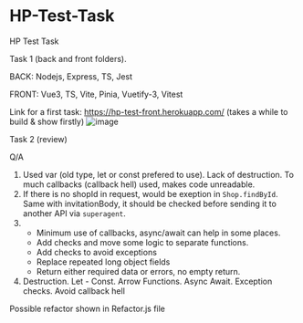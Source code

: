 # HP-Test-Task
HP Test Task

Task 1 (back and front folders).

BACK: Nodejs, Express, TS, Jest

FRONT: Vue3, TS, Vite, Pinia, Vuetify-3, Vitest

Link for a first task: https://hp-test-front.herokuapp.com/ (takes a while to build & show firstly)
![image](https://user-images.githubusercontent.com/61677623/174615917-b7a981af-7e8a-423a-900a-159759dbb0b9.png)

Task 2 (review)

Q/A
1. Used var (old type, let or const prefered to use). Lack of destruction. To much callbacks (callback hell) used, makes code unreadable.
2. If there is no shopId in request, would be exeption in `Shop.findById`. Same with invitationBody, it should be checked before sending it to another API via `superagent`.
3. - Minimum use of callbacks, async/await can help in some places.
	- Add checks and move some logic to separate functions.
	- Add checks to avoid exceptions
	- Replace repeated long object fields
	- Return either required data or errors, no empty return.
4. Destruction. Let - Const. Arrow Functions. Async Await. Exception checks. Avoid callback hell

Possible refactor shown in Refactor.js file 